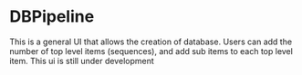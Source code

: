 # DBPipeline

This is a general UI that allows the creation of database. Users can add the number of top level items (sequences), and add sub items to each top level item. This ui is still under development
